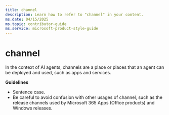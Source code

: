 ```yaml
---
title: channel
description: Learn how to refer to "channel" in your content.
ms.date: 04/15/2025
ms.topic: contributor-guide
ms.service: microsoft-product-style-guide
---
```



# channel

In the context of AI agents, channels are a place or places that an agent can ​be deployed and used, such as apps ​and services.

**Guidelines**

- Sentence case.
- Be careful to avoid confusion with other usages of channel, such as the release channels used by Microsoft 365 Apps (Office products) and Windows releases.
